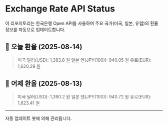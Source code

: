
# Exchange Rate API Status

이 리포지토리는 한국은행 Open API를 사용하여 주요 국가(미국, 일본, 유럽)의 환율 정보를 자동으로 업데이트합니다.

## 📅 오늘 환율 (2025-08-14)
> 미국 달러(USD): 1,383.8 원
> 일본 엔(JPY(100)): 940.05 원
> 유로(EUR): 1,620.29 원

## 📅 어제 환율 (2025-08-13)
> 미국 달러(USD): 1,390.2 원
> 일본 엔(JPY(100)): 940.72 원
> 유로(EUR): 1,623.41 원

---
자동 업데이트 봇에 의해 관리됩니다.
